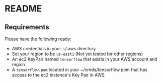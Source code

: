 # README

## Requirements

Please have the following ready:

- AWS credentials in your ~/.aws directory
- Set your region to be `us-east1` (Not yet tested for other regions)
- An ec2 KeyPair named `tensorflow` that exists in your AWS account and region
- A `tensorflow.pem` located in your ~/creds/tensorflow.pem that has access to the ec2 instance's Key Pair in AWS
